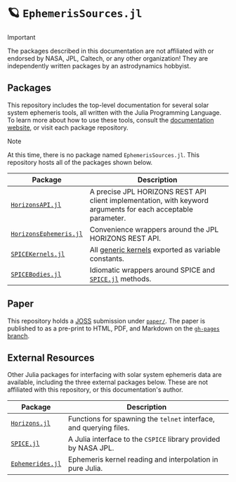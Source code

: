 # 🪐 `EphemerisSources.jl`

> [!IMPORTANT]
>
> The packages described in this documentation are not affiliated with or
> endorsed by NASA, JPL, Caltech, or any other organization! They are
> independently written packages by an astrodynamics hobbyist.

## Packages

This repository includes the top-level documentation for several solar system
ephemeris tools, all written with the Julia Programming Language. To learn
more about how to use these tools, consult the
[documentation website](https://ephemeris.loopy.codes), or visit each package
repository.

> [!NOTE]
>
> At this time, there is no package named `EphemerisSources.jl`. This repository
> hosts all of the packages shown below.

| Package                                                                  | Description                                                                                                  |
| ------------------------------------------------------------------------ | ------------------------------------------------------------------------------------------------------------ |
| [`HorizonsAPI.jl`](lib/HorizonsAPI)             | A precise JPL HORIZONS REST API client implementation, with keyword arguments for each acceptable parameter. |
| [`HorizonsEphemeris.jl`](lib/HorizonsEphemeris) | Convenience wrappers around the JPL HORIZONS REST API.                                                       |
| [`SPICEKernels.jl`](lib/SPICEKernels)           | All [generic kernels](https://naif.jpl.nasa.gov/naif/data_generic.html) exported as variable constants.      |
| [`SPICEBodies.jl`](lib/SPICEBodies)             | Idiomatic wrappers around SPICE and [`SPICE.jl`](https://github.com/JuliaAstro/SPICE.jl) methods.            |

## Paper

This repository holds a [JOSS](https://joss.theoj.org) submission under
[`paper/`](paper/paper.md). The paper is published to as a pre-print to
HTML, PDF, and Markdown on the [`gh-pages` branch](https://ephemeris.loopy.codes/paper).

## External Resources

Other Julia packages for interfacing with solar system ephemeris data are
available, including the three external packages below. These are not affiliated
with this repository, or this documentation's author.

| Package                                                                       | Description                                                        |
| ----------------------------------------------------------------------------- | ------------------------------------------------------------------ |
| [`Horizons.jl`](https://github.com/PerezHz/HORIZONS.jl)                       | Functions for spawning the `telnet` interface, and querying files. |
| [`SPICE.jl`](https://github.com/JuliaAstro/SPICE.jl)                          | A Julia interface to the `CSPICE` library provided by NASA JPL.    |
| [`Ephemerides.jl`](https://github.com/JuliaSpaceMissionDesign/Ephemerides.jl) | Ephemeris kernel reading and interpolation in pure Julia.          |
